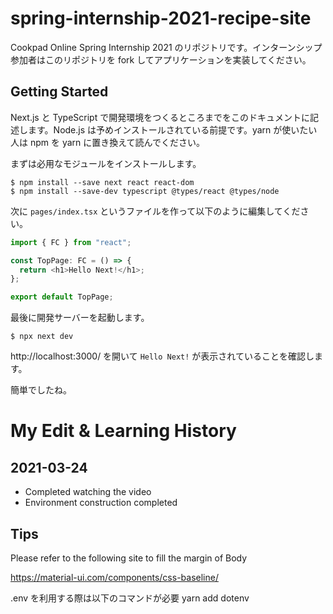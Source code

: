 # spring-internship-2021-recipe-site

Cookpad Online Spring Internship 2021 のリポジトリです。インターンシップ参加者はこのリポジトリを fork してアプリケーションを実装してください。

## Getting Started

Next.js と TypeScript で開発環境をつくるところまでをこのドキュメントに記述します。Node.js は予めインストールされている前提です。yarn が使いたい人は npm を yarn に置き換えて読んでください。

まずは必用なモジュールをインストールします。

```
$ npm install --save next react react-dom
$ npm install --save-dev typescript @types/react @types/node
```

次に `pages/index.tsx` というファイルを作って以下のように編集してください。

```typescript
import { FC } from "react";

const TopPage: FC = () => {
  return <h1>Hello Next!</h1>;
};

export default TopPage;
```

最後に開発サーバーを起動します。

```
$ npx next dev
```

http://localhost:3000/ を開いて `Hello Next!` が表示されていることを確認します。

簡単でしたね。

# My Edit & Learning History

## 2021-03-24

- Completed watching the video
- Environment construction completed

## Tips

Please refer to the following site to fill the margin of Body

https://material-ui.com/components/css-baseline/

.env を利用する際は以下のコマンドが必要
yarn add dotenv
